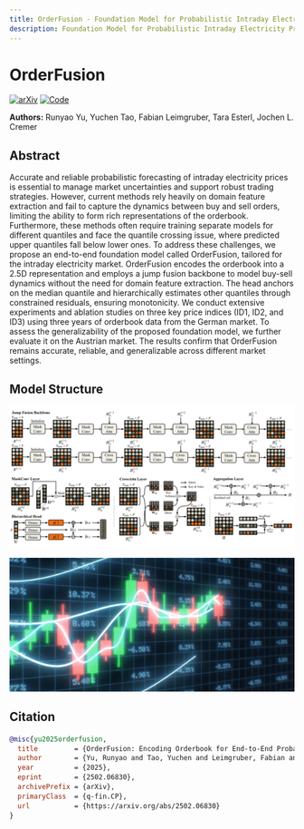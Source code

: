 ```yaml
---
title: OrderFusion - Foundation Model for Probabilistic Intraday Electricity Price Forecasting
description: Foundation Model for Probabilistic Intraday Electricity Price Forecasting
---
```


# OrderFusion

[![arXiv](https://img.shields.io/badge/arXiv-2502.06830-b31b1b.svg)](https://arxiv.org/abs/2502.06830)
[![Code](https://img.shields.io/badge/GitHub-Repository-181717.svg)](https://github.com/runyao-yu/OrderFusion)

**Authors:** Runyao Yu, Yuchen Tao, Fabian Leimgruber, Tara Esterl, Jochen L. Cremer

## Abstract
Accurate and reliable probabilistic forecasting of intraday electricity prices is essential to manage market uncertainties and support robust trading strategies. However, current methods rely heavily on domain feature extraction and fail to capture the dynamics between buy and sell orders, limiting the ability to form rich representations of the orderbook. Furthermore, these methods often require training separate models for different quantiles and face the quantile crossing issue, where predicted upper quantiles fall below lower ones. To address these challenges, we propose an end-to-end foundation model called OrderFusion, tailored for the intraday electricity market. OrderFusion encodes the orderbook into a 2.5D representation and employs a jump fusion backbone to model buy-sell dynamics without the need for domain feature extraction. The head anchors on the median quantile and hierarchically estimates other quantiles through constrained residuals, ensuring monotonicity. We conduct extensive experiments and ablation studies on three key price indices (ID1, ID2, and ID3) using three years of orderbook data from the German market. To assess the generalizability of the proposed foundation model, we further evaluate it on the Austrian market. The results confirm that OrderFusion remains accurate, reliable, and generalizable across different market settings.

## Model Structure
![Model structure](assets/model_structure.PNG)

![Teaser](assets/Trade.gif)

## Citation

```bibtex
@misc{yu2025orderfusion,
  title         = {OrderFusion: Encoding Orderbook for End-to-End Probabilistic Intraday Electricity Price Prediction},
  author        = {Yu, Runyao and Tao, Yuchen and Leimgruber, Fabian and Esterl, Tara and Cremer, Jochen L.},
  year          = {2025},
  eprint        = {2502.06830},
  archivePrefix = {arXiv},
  primaryClass  = {q-fin.CP},
  url           = {https://arxiv.org/abs/2502.06830}
}
```